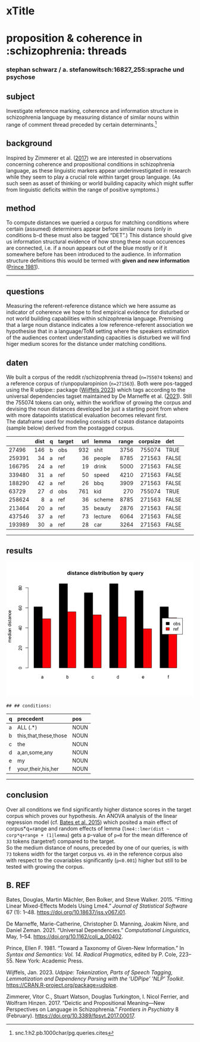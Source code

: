 # xTitle

# proposition & coherence in :schizophrenia: threads

### stephan schwarz / a. stefanowitsch:16827_25S:sprache und psychose

## subject

Investigate reference marking, coherence and information structure in schizophrenia language by measuring distance of similar nouns within range of comment thread preceded by certain determinants.[^1]

## background

Inspired by Zimmerer et al. ([2017](#ref-zimmerer_deictic_2017)) we are interested in observations concerning coherence and propositional conditions in schizophrenia language, as these linguistic markers appear underinvestigated in research while they seem to play a crucial role within target group language. (As such seen as asset of thinking or world building capacity which might suffer from linguistic deficits within the range of positive symptoms.)

## method

To compute distances we queried a corpus for matching conditions where certain (assumed) determiners appear before similar nouns (only in conditions b-d these must also be tagged “DET”.) This distance should give us information structural evidence of how strong these noun occurences are connected, i.e. if a noun appears out of the blue mostly or if it somewhere before has been introduced to the audience. In information structure definitions this would be termed with **given and new information** ([Prince 1981](#ref-prince_toward_1981)).

------------------------------------------------------------------------

## questions

Measuring the referent-reference distance which we here assume as indicator of coherence we hope to find empirical evidence for disturbed or not world building capabilities within schizophrenia language. Premising that a large noun distance indicates a low reference-referent association we hypothesise that in a language/ToM setting where the speakers estimation of the audiences context understanding capacities is disturbed we will find higer medium scores for the distance under matching conditions.

## daten

We built a corpus of the reddit r/schizophrenia thread (`n=755074` tokens) and a reference corpus of r/unpopularopinion (`n=271563`). Both were pos-tagged using the R udpipe:: package ([Wijffels 2023](#ref-wijffels_udpipe_2023)) which tags according to the universal dependencies tagset maintained by De Marneffe et al. ([2021](#ref-de_marneffe_universal_2021)). Still the 755074 tokens can only, within the workflow of growing the corpus and devising the noun distances developed be just a starting point from where with more datapoints statistical evaluation becomes relevant first.  
The dataframe used for modeling consists of `624689` distance datapoints (sample below) derived from the postagged corpus.

|        | dist | q   | target | url | lemma   | range | corpsize | det   |
|:-------|-----:|:----|:-------|----:|:--------|------:|---------:|:------|
| 27496  |  146 | b   | obs    | 932 | shit    |  3756 |   755074 | TRUE  |
| 259391 |   34 | a   | ref    |  36 | people  |  8785 |   271563 | FALSE |
| 166795 |   24 | a   | ref    |  19 | drink   |  5000 |   271563 | FALSE |
| 339480 |   31 | a   | ref    |  50 | speed   |  4210 |   271563 | FALSE |
| 188290 |   42 | a   | ref    |  26 | bbq     |  3909 |   271563 | FALSE |
| 63729  |   27 | d   | obs    | 761 | kid     |   270 |   755074 | TRUE  |
| 258624 |    8 | a   | ref    |  36 | scheme  |  8785 |   271563 | FALSE |
| 213464 |   20 | a   | ref    |  35 | beauty  |  2876 |   271563 | FALSE |
| 437546 |   37 | a   | ref    |  73 | lecture |  6064 |   271563 | FALSE |
| 193989 |   30 | a   | ref    |  28 | car     |  3264 |   271563 | FALSE |

------------------------------------------------------------------------

## results

![](index_files/figure-markdown_github/df1-vis-1.png)

    ## ## conditions:

| q   | precedent             | pos  |
|:----|:----------------------|:-----|
| a   | ALL (.\*)             | NOUN |
| b   | this,that,these,those | NOUN |
| c   | the                   | NOUN |
| d   | a,an,some,any         | NOUN |
| e   | my                    | NOUN |
| f   | your,their,his,her    | NOUN |

------------------------------------------------------------------------

## conclusion

Over all conditions <!--**B** (``` this, that, these, those, DET ```)-->we find significantly higher distance scores in the target corpus which proves our hypothesis. An ANOVA analysis of the linear regression model (cf. [Bates et al. 2015](#ref-bates_fitting_2015)) which posited a main effect of corpus\*q+range and random effects of lemma (`lme4::lmer(dist ~ corp*q+range + (1|lemma`) gets a p-value of `p=0` for the mean difference of `33` tokens (targetref) compared to the target.  
So the medium distance of nouns, preceded by one of our queries, is with `73` tokens width for the target corpus vs. `49` in the reference corpus also with respect to the covariables significantly (`p<0.001`) higher but still to be tested with growing the corpus.

## B. REF

Bates, Douglas, Martin Mächler, Ben Bolker, and Steve Walker. 2015. “Fitting Linear Mixed-Effects Models Using Lme4.” *Journal of Statistical Software* 67 (1): 1–48. <https://doi.org/10.18637/jss.v067.i01>.

De Marneffe, Marie-Catherine, Christopher D. Manning, Joakim Nivre, and Daniel Zeman. 2021. “Universal Dependencies.” *Computational Linguistics*, May, 1–54. <https://doi.org/10.1162/coli_a_00402>.

Prince, Ellen F. 1981. “Toward a Taxonomy of Given-New Information.” In *Syntax and Semantics: Vol. 14. Radical Pragmatics*, edited by P. Cole, 223–55. New York: Academic Press.

Wijffels, Jan. 2023. *Udpipe: Tokenization, Parts of Speech Tagging, Lemmatization and Dependency Parsing with the ’UDPipe’ ’NLP’ Toolkit*. <https://CRAN.R-project.org/package=udpipe>.

Zimmerer, Vitor C., Stuart Watson, Douglas Turkington, I. Nicol Ferrier, and Wolfram Hinzen. 2017. “Deictic and Propositional Meaning—New Perspectives on Language in Schizophrenia.” *Frontiers in Psychiatry* 8 (February). <https://doi.org/10.3389/fpsyt.2017.00017>.

[^1]: snc.1:h2.pb.1000char/pg.queries.cites

